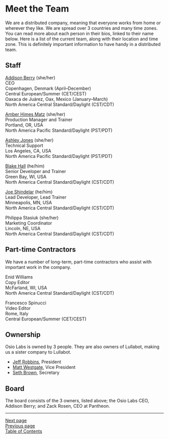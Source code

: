 # Meet the Team

We are a distributed company, meaning that everyone works from home or wherever they like. We are spread over 3 countries and many time zones. You can read more about each person in their bios, linked to their name below. Here is a list of the current team, along with their location and time zone. This is definitely important information to have handy in a distributed team.

## Staff

[Addison Berry](https://drupalize.me/team/addison-berry) (she/her)  
CEO  
Copenhagen, Denmark (April–December)    
Central European/Summer (CET/CEST)    
Oaxaca de Juárez, Oax, Mexico (January–March)    
North America Central Standard/Daylight (CST/CDT)

[Amber Himes Matz](https://drupalize.me/team/amber-matz) (she/her)  
Production Manager and Trainer  
Portland, OR, USA  
North America Pacific Standard/Daylight (PST/PDT)

[Ashley Jones](https://drupalize.me/team/ashley-jones) (she/her)  
Technical Support  
Los Angeles, CA, USA  
North America Pacific Standard/Daylight (PST/PDT)

[Blake Hall](https://drupalize.me/team/blake-hall) (he/him)  
Senior  Developer and Trainer  
Green Bay, WI, USA  
North America Central Standard/Daylight (CST/CDT)

[Joe Shindelar](https://drupalize.me/team/joe-shindelar) (he/him)  
Lead Developer, Lead Trainer  
Minneapolis, MN, USA  
North America Central Standard/Daylight (CST/CDT)

Philippa Stasiuk (she/her)  
Marketing Coordinator  
Lincoln, NE, USA  
North America Central Standard/Daylight (CST/CDT)

## Part-time Contractors
We have a number of long-term, part-time contractors who assist with important work in the company.

Enid Williams  
Copy Editor  
McFarland, WI, USA  
North America Central Standard/Daylight (CST/CDT)

Francesco Spinucci  
Video Editor  
Rome, Italy  
Central European/Summer (CET/CEST)

## Ownership
Osio Labs is owned by 3 people. They are also owners of Lullabot, making us a sister company to Lullabot.

- [Jeff Robbins](https://www.yonder.io/about/), President
- [Matt Westgate](https://www.lullabot.com/about/matt-westgate), Vice President
- [Seth Brown](https://www.lullabot.com/about/seth-brown), Secretary

## Board
The board consists of the 3 owners, listed above; the Osio Labs CEO, Addison Berry; and Zack Rosen, CEO at Pantheon.

---
[Next page](../02welcome)  
[Previous page](04structure.md)  
[Table of Contents](../README.md#table-of-contents)
